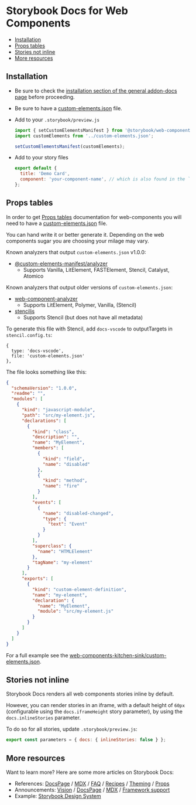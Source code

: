 <h1>Storybook Docs for Web Components</h1>

- [Installation](#installation)
- [Props tables](#props-tables)
- [Stories not inline](#stories-not-inline)
- [More resources](#more-resources)

## Installation

- Be sure to check the [installation section of the general addon-docs page](../README.md) before proceeding.
- Be sure to have a [custom-elements.json](./#custom-elementsjson) file.
- Add to your `.storybook/preview.js`

  ```js
  import { setCustomElementsManifest } from '@storybook/web-components';
  import customElements from '../custom-elements.json';

  setCustomElementsManifest(customElements);
  ```

- Add to your story files

  ```js
  export default {
    title: 'Demo Card',
    component: 'your-component-name', // which is also found in the `custom-elements.json`
  };
  ```

## Props tables

In order to get [Props tables](..docs/../../docs/props-tables.md) documentation for web-components you will need to have a [custom-elements.json](https://github.com/webcomponents/custom-elements-json) file.

You can hand write it or better generate it. Depending on the web components sugar you are choosing your milage may vary.

Known analyzers that output `custom-elements.json` v1.0.0:

- [@custom-elements-manifest/analyzer](https://github.com/open-wc/custom-elements-manifest)
  - Supports Vanilla, LitElement, FASTElement, Stencil, Catalyst, Atomico

Known analyzers that output older versions of `custom-elements.json`:

- [web-component-analyzer](https://github.com/runem/web-component-analyzer)
  - Supports LitElement, Polymer, Vanilla, (Stencil)
- [stenciljs](https://stenciljs.com/)
  - Supports Stencil (but does not have all metadata)

To generate this file with Stencil, add `docs-vscode` to outputTargets in `stencil.config.ts`:

```
{
  type: 'docs-vscode',
  file: 'custom-elements.json'
},
```

The file looks something like this:

```json
{
  "schemaVersion": "1.0.0",
  "readme": "",
  "modules": [
    {
      "kind": "javascript-module",
      "path": "src/my-element.js",
      "declarations": [
        {
          "kind": "class",
          "description": "",
          "name": "MyElement",
          "members": [
            {
              "kind": "field",
              "name": "disabled"
            },
            {
              "kind": "method",
              "name": "fire"
            }
          ],
          "events": [
            {
              "name": "disabled-changed",
              "type": {
                "text": "Event"
              }
            }
          ],
          "superclass": {
            "name": "HTMLElement"
          },
          "tagName": "my-element"
        }
      ],
      "exports": [
        {
          "kind": "custom-element-definition",
          "name": "my-element",
          "declaration": {
            "name": "MyElement",
            "module": "src/my-element.js"
          }
        }
      ]
    }
  ]
}
```

For a full example see the [web-components-kitchen-sink/custom-elements.json](../../../examples/web-components-kitchen-sink/custom-elements.json).

## Stories not inline

Storybook Docs renders all web components stories inline by default.

However, you can render stories in an iframe, with a default height of `60px` (configurable using the `docs.iframeHeight` story parameter), by using the `docs.inlineStories` parameter.

To do so for all stories, update `.storybook/preview.js`:

```js
export const parameters = { docs: { inlineStories: false } };
```

## More resources

Want to learn more? Here are some more articles on Storybook Docs:

- References: [DocsPage](../docs/docspage.md) / [MDX](../docs/mdx.md) / [FAQ](../docs/faq.md) / [Recipes](../docs/recipes.md) / [Theming](../docs/theming.md) / [Props](../docs/props-tables.md)
- Announcements: [Vision](https://medium.com/storybookjs/storybook-docs-sneak-peak-5be78445094a) / [DocsPage](https://medium.com/storybookjs/storybook-docspage-e185bc3622bf) / [MDX](https://medium.com/storybookjs/rich-docs-with-storybook-mdx-61bc145ae7bc) / [Framework support](https://medium.com/storybookjs/storybook-docs-for-new-frameworks-b1f6090ee0ea)
- Example: [Storybook Design System](https://github.com/storybookjs/design-system)
